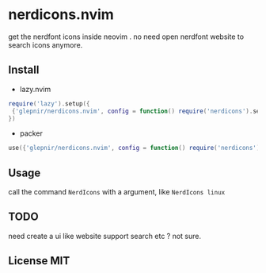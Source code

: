 # nerdicons.nvim
get the nerdfont icons inside neovim . no need open nerdfont website to search icons anymore.

## Install

- lazy.nvim

```lua
require('lazy').setup({
 {'glepnir/nerdicons.nvim', config = function() require('nerdicons').setup() end}
})
```

- packer

```lua
use({'glepnir/nerdicons.nvim', config = function() require('nerdicons').setup() end})
```

## Usage

call the command `NerdIcons` with a argument, like `NerdIcons linux`

## TODO

need create a ui like website support search etc ? not sure.

## License MIT
